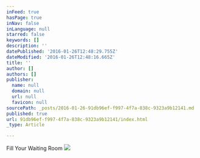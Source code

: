 ```yaml
---
inFeed: true
hasPage: true
inNav: false
inLanguage: null
starred: false
keywords: []
description: ''
datePublished: '2016-01-26T12:48:29.755Z'
dateModified: '2016-01-26T12:48:16.665Z'
title: ''
author: []
authors: []
publisher:
  name: null
  domain: null
  url: null
  favicon: null
sourcePath: _posts/2016-01-26-91db96ef-f997-4f7a-838c-9323a9b12141.md
published: true
url: 91db96ef-f997-4f7a-838c-9323a9b12141/index.html
_type: Article

---
```

Fill Your Waiting Room ![](https://the-grid-user-content.s3-us-west-2.amazonaws.com/36aae827-f92d-4777-953a-bb352e0f2e2a.jpg)